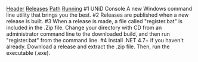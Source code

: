 [Header](#1)
[Releases](#2)
[Path](#3)
[Running](#4)
  #1
  UNiD Console
  A new Windows command line utility that brings you the best.
  #2
  Releases are published when a new release is built.
  #3
  When a release is made, a file called "register.bat" is included in the .Zip file. Change your directory with CD from an administrator command line to the downloaded build, and then run "register.bat" from the command line.
  #4
  Install .NET 4.7+ if you haven't already. Download a release and extract the .zip file. Then, run the executable (.exe).
